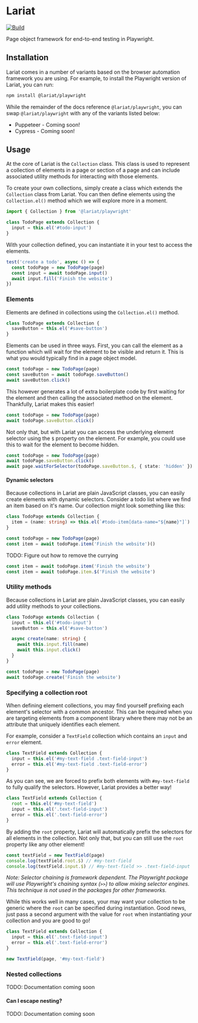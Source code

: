 # Lariat

[![Build](https://github.com/Widen/lariat/actions/workflows/build.yml/badge.svg)](https://github.com/Widen/lariat/actions/workflows/build.yml)

Page object framework for end-to-end testing in Playwright.

## Installation

Lariat comes in a number of variants based on the browser automation framework you are using. For example, to install the Playwright version of Lariat, you can run:

```sh
npm install @lariat/playwright
```

While the remainder of the docs reference `@lariat/playwright`, you can swap `@lariat/playwright` with any of the variants listed below:

- Puppeteer - Coming soon!
- Cypress - Coming soon!

## Usage

At the core of Lariat is the `Collection` class. This class is used to represent a collection of elements in a page or section of a page and can include associated utility methods for interacting with those elements.

To create your own collections, simply create a class which extends the `Collection` class from Lariat. You can then define elements using the `Collection.el()` method which we will explore more in a moment.

```ts
import { Collection } from '@lariat/playwright'

class TodoPage extends Collection {
  input = this.el('#todo-input')
}
```

With your collection defined, you can instantiate it in your test to access the elements.

```ts
test('create a todo', async () => {
  const todoPage = new TodoPage(page)
  const input = await todoPage.input()
  await input.fill('Finish the website')
})
```

### Elements

Elements are defined in collections using the `Collection.el()` method.

```ts
class TodoPage extends Collection {
  saveButton = this.el('#save-button')
}
```

Elements can be used in three ways. First, you can call the element as a function which will wait for the element to be visible and return it. This is what you would typically find in a page object model.

```ts
const todoPage = new TodoPage(page)
const saveButton = await todoPage.saveButton()
await saveButton.click()
```

This however generates a lot of extra boilerplate code by first waiting for the element and then calling the associated method on the element. Thankfully, Lariat makes this easier!

```ts
const todoPage = new TodoPage(page)
await todoPage.saveButton.click()
```

Not only that, but with Lariat you can access the underlying element selector using the `$` property on the element. For example, you could use this to wait for the element to become hidden.

```ts
const todoPage = new TodoPage(page)
await todoPage.saveButton.click()
await page.waitForSelector(todoPage.saveButton.$, { state: 'hidden' })
```

#### Dynamic selectors

Because collections in Lariat are plain JavaScript classes, you can easily create elements with dynamic selectors. Consider a todo list where we find an item based on it's name. Our collection might look something like this:

```ts
class TodoPage extends Collection {
  item = (name: string) => this.el(`#todo-item[data-name="${name}"]`)
}

const todoPage = new TodoPage(page)
const item = await todoPage.item('Finish the website')()
```

TODO: Figure out how to remove the currying

```ts
const item = await todoPage.item('Finish the website')
const item = await todoPage.item.$('Finish the website')
```

### Utility methods

Because collections in Lariat are plain JavaScript classes, you can easily add utility methods to your collections.

```ts
class TodoPage extends Collection {
  input = this.el('#todo-input')
  saveButton = this.el('#save-button')

  async create(name: string) {
    await this.input.fill(name)
    await this.input.click()
  }
}

const todoPage = new TodoPage(page)
await todoPage.create('Finish the website')
```

### Specifying a collection root

When defining element collections, you may find yourself prefixing each element's selector with a common ancestor. This can be required when you are targeting elements from a component library where there may not be an attribute that uniquely identifies each element.

For example, consider a `TextField` collection which contains an `input` and `error` element.

```ts
class TextField extends Collection {
  input = this.el('#my-text-field .text-field-input')
  error = this.el('#my-text-field .text-field-error')
}
```

As you can see, we are forced to prefix both elements with `#my-text-field` to fully qualify the selectors. However, Lariat provides a better way!

```ts
class TextField extends Collection {
  root = this.el('#my-text-field')
  input = this.el('.text-field-input')
  error = this.el('.text-field-error')
}
```

By adding the `root` property, Lariat will automatically prefix the selectors for all elements in the collection. Not only that, but you can still use the `root` property like any other element!

```ts
const textField = new TextField(page)
console.log(textField.root.$) // #my-text-field
console.log(textField.input.$) // #my-text-field >> .text-field-input
```

_Note: Selector chaining is framework dependent. The Playwright package will use Playwright's chaining syntax (`>>`) to allow mixing selector engines. This technique is not used in the packages for other frameworks._

While this works well in many cases, your may want your collection to be generic where the `root` can be specified during instantiation. Good news, just pass a second argument with the value for `root` when instantiating your collection and you are good to go!

```ts
class TextField extends Collection {
  input = this.el('.text-field-input')
  error = this.el('.text-field-error')
}

new TextField(page, '#my-text-field')
```

### Nested collections

TODO: Documentation coming soon

#### Can I escape nesting?

TODO: Documentation coming soon
